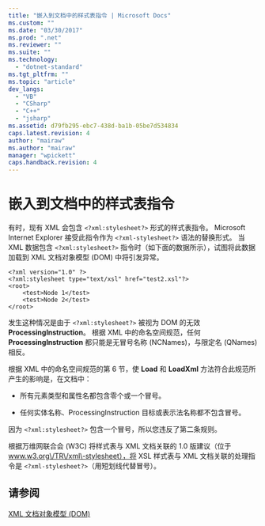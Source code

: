 ```yaml
---
title: "嵌入到文档中的样式表指令 | Microsoft Docs"
ms.custom: ""
ms.date: "03/30/2017"
ms.prod: ".net"
ms.reviewer: ""
ms.suite: ""
ms.technology: 
  - "dotnet-standard"
ms.tgt_pltfrm: ""
ms.topic: "article"
dev_langs: 
  - "VB"
  - "CSharp"
  - "C++"
  - "jsharp"
ms.assetid: d79fb295-ebc7-438d-ba1b-05be7d534834
caps.latest.revision: 4
author: "mairaw"
ms.author: "mairaw"
manager: "wpickett"
caps.handback.revision: 4
---
```

# 嵌入到文档中的样式表指令
有时，现有 XML 会包含 `<?xml:stylesheet?>` 形式的样式表指令。  Microsoft Internet Explorer 接受此指令作为 `<?xml-stylesheet?>` 语法的替换形式。  当 XML 数据包含 `<?xml:stylesheet?>` 指令时（如下面的数据所示），试图将此数据加载到 XML 文档对象模型 \(DOM\) 中将引发异常。  
  
```  
<?xml version="1.0" ?>  
<?xml:stylesheet type="text/xsl" href="test2.xsl"?>  
<root>  
    <test>Node 1</test>  
    <test>Node 2</test>  
</root>  
```  
  
 发生这种情况是由于 `<?xml:stylesheet?>` 被视为 DOM 的无效 **ProcessingInstruction**。  根据 XML 中的命名空间规范，任何 **ProcessingInstruction** 都只能是无冒号名称 \(NCNames\)，与限定名 \(QNames\) 相反。  
  
 根据 XML 中的命名空间规范的第 6 节，使 **Load** 和 **LoadXml** 方法符合此规范所产生的影响是，在文档中：  
  
-   所有元素类型和属性名都包含零个或一个冒号。  
  
-   任何实体名称、ProcessingInstruction 目标或表示法名称都不包含冒号。  
  
 因为 `<?xml:stylesheet?>` 包含一个冒号，所以您违反了第二条规则。  
  
 根据万维网联合会 \(W3C\) 将样式表与 XML 文档关联的 1.0 版建议（位于 www.w3.org\/TR\/xml\-stylesheet），将 XSL 样式表与 XML 文档关联的处理指令是 `<?xml-stylesheet?>`（用短划线代替冒号）。  
  
## 请参阅  
 [XML 文档对象模型 \(DOM\)](../../../../docs/standard/data/xml/xml-document-object-model-dom.md)